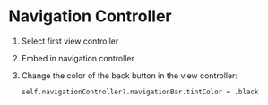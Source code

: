 #  Navigation Controller

1.  Select first view controller
2.  Embed in navigation controller
3.  Change the color of the back button in the view controller:

        self.navigationController?.navigationBar.tintColor = .black
